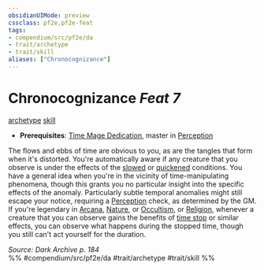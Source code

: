 ```yaml
---
obsidianUIMode: preview
cssclass: pf2e,pf2e-feat
tags:
- compendium/src/pf2e/da
- trait/archetype
- trait/skill
aliases: ["Chronocognizance"]
---
```

# Chronocognizance  *Feat 7*  
[archetype](../../Rules/traits/archetype.md)  [skill](../../Rules/traits/skill.md)  

- **Prerequisites**: [Time Mage Dedication](time-mage-dedication-da.md), master in [Perception](../skills.md#Perception)

The flows and ebbs of time are obvious to you, as are the tangles that form when it's distorted. You're automatically aware if any creature that you observe is under the effects of the [slowed](../../Rules/conditions.md#Slowed) or [quickened](../../Rules/conditions.md#Quickened) conditions. You have a general idea when you're in the vicinity of time-manipulating phenomena, though this grants you no particular insight into the specific effects of the anomaly. Particularly subtle temporal anomalies might still escape your notice, requiring a [Perception](../skills.md#Perception) check, as determined by the GM. If you're legendary in [Arcana](../skills.md#Arcana), [Nature](../skills.md#Nature), or [Occultism](../skills.md#Occultism), or [Religion](../skills.md#Religion), whenever a creature that you can observe gains the benefits of [time stop](../spells/time-stop.md) or similar effects, you can observe what happens during the stopped time, though you still can't act yourself for the duration.

*Source: Dark Archive p. 184*  
%% #compendium/src/pf2e/da #trait/archetype #trait/skill %%